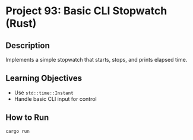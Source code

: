 # Project 93: Basic CLI Stopwatch (Rust)

## Description
Implements a simple stopwatch that starts, stops, and prints elapsed time.

## Learning Objectives
- Use `std::time::Instant`
- Handle basic CLI input for control

## How to Run
```
cargo run
```
